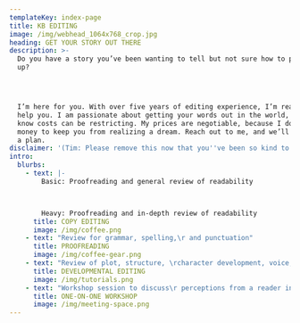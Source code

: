 ```yaml
---
templateKey: index-page
title: KB EDITING
image: /img/webhead_1064x768_crop.jpg
heading: GET YOUR STORY OUT THERE
description: >-
  Do you have a story you’ve been wanting to tell but not sure how to polish it
  up? 




  I’m here for you. With over five years of editing experience, I’m ready to
  help you. I am passionate about getting your words out in the world, and I
  know costs can be restricting. My prices are negotiable, because I don’t want
  money to keep you from realizing a dream. Reach out to me, and we’ll work out
  a plan.
disclaimer: '(Tim: Please remove this now that you''ve been so kind to add it.)'
intro:
  blurbs:
    - text: |-
        Basic: Proofreading and general review of readability



        Heavy: Proofreading and in-depth review of readability
      title: COPY EDITING
      image: /img/coffee.png
    - text: "Review for grammar, spelling,\r and punctuation"
      title: PROOFREADING
      image: /img/coffee-gear.png
    - text: "Review of plot, structure, \rcharacter development, voice, \rand overall craft"
      title: DEVELOPMENTAL EDITING
      image: /img/tutorials.png
    - text: "Workshop session to discuss\r perceptions from a reader in \rrelation to goal of writer,\r methods for improving\r desired moments in \rmanuscript, and more"
      title: ONE-ON-ONE WORKSHOP
      image: /img/meeting-space.png
---
```


